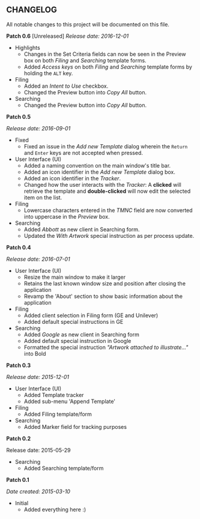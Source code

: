 CHANGELOG
---------
All notable changes to this project will be documented on this file.

**Patch 0.6** [Unreleased]
_Release date: 2016-12-01_

* Highlights 
    * Changes in the Set Criteria fields can now be seen in the Preview box on both _Filing_ and _Searching_ template forms.
    * Added _Access keys_ on both _Filing_ and _Searching_ template forms by holding the `ALT` key.
* Filing
    * Added an _Intent to Use_ checkbox.
    * Changed the Preview button into _Copy All_ button.
* Searching
    * Changed the Preview button into _Copy All_ button.

**Patch 0.5**

_Release date: 2016-09-01_

* Fixed
    * Fixed an issue in the _Add new Template_ dialog wherein the `Return` and `Enter` keys are not accepted when pressed.
* User Interface (UI)
    * Added a naming convention on the main window's title bar. 
	* Added an icon identifier in the _Add new Template_ dialog box.
	* Added an icon identifier in the _Tracker_.
	* Changed how the user interacts with the _Tracker_: A **clicked** will retrieve the template and **double-clicked** will now edit the selected item on the list.
* Filing
    * Lowercase characters entered in the _TMNC_ field are now converted into uppercase in the _Preview_ box.
* Searching
    * Added _Abbott_ as new client in Searching form.
    * Updated the _With Artwork_ special instruction as per process update.
    

**Patch 0.4**

_Release date: 2016-07-01_

* User Interface (UI)
    * Resize the main window to make it larger 
    * Retains the last known window size and position after closing the application
    * Revamp the 'About' section to show basic information about the application
* Filing
    * Added client selection in Filing form (GE and Unilever)
    * Added default special instructions in GE
* Searching
    * Added _Google_ as new client in Searching form
    * Added default special instruction in Google
    * Formatted the special instruction _"Artwork attached to illustrate..."_ into Bold 


**Patch 0.3**

_Release date: 2015-12-01_

* User Interface (UI)
    * Added Template tracker
    * Added sub-menu 'Append Template'      
* Filing
    * Added Filing template/form
* Searching
    * Added Marker field for tracking purposes


**Patch 0.2**

Release date: 2015-05-29

* Searching
    * Added Searching template/form


**Patch 0.1**

_Date created: 2015-03-10_

* Initial
    * Added everything here :)